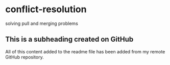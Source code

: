 # conflict-resolution
solving pull and merging problems

## This is a subheading created on GitHub

All of this content added to the readme file has been added from my remote GitHub repository.
